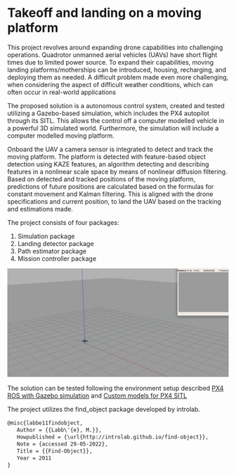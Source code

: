 # Takeoff and landing on a moving platform

This project revolves around expanding drone capabilities into challenging operations. Quadrotor unmanned aerial vehicles (UAVs) have short flight times due to limited power source. To expand their capabilities, moving landing platforms/motherships can be introduced, housing, recharging, and deploying them as needed. A difficult problem made even more challenging, when considering the aspect of difficult weather conditions, which can often occur in real-world applications

The proposed solution is a autonomous control system, created and tested utilizing a Gazebo-based simulation, which includes the PX4 autopilot through its SITL. This allows the control off a computer modelled vehicle in a powerful 3D simulated world. Furthermore, the simulation will include a computer modelled moving platform.

Onboard the UAV a camera sensor is integrated to detect and track the moving platform. The platform is detected with feature-based object detection using KAZE features, an algorithm detecting and describing features in a nonlinear scale space by means of nonlinear diffusion filtering. 
Based on detected and tracked positions of the moving platform, predictions of future positions are calculated based on the formulas for constant movement and Kalman filtering. This is aligned with the drone specifications and current position, to land the UAV based on the tracking and estimations made. 

The project consists of four packages:

 1. Simulation package
 2. Landing detector package
 3. Path estimator package
 4. Mission controller package 


![Demo](https://github.com/TobiasDJ/Takeoff-and-landing-on-a-moving-platform/blob/main/Demos/land_moving_platform_0.5ms.gif)

The solution can be tested following the environment setup described [PX4 ROS with Gazebo simulation](https://docs.px4.io/master/en/simulation/ros_interface.html) and [Custom models for PX4 SITL](https://discuss.px4.io/t/create-custom-model-for-sitl/6700/3)

The project utilizes the find_object package developed by introlab.

```
@misc{labbe11findobject,
   Author = {{Labb\'{e}, M.}},
   Howpublished = {\url{http://introlab.github.io/find-object}},
   Note = {accessed 29-05-2022},
   Title = {{Find-Object}},
   Year = 2011
}
```
